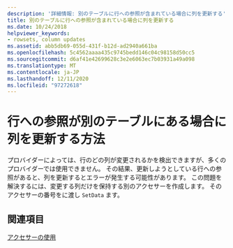 ```yaml
---
description: '詳細情報: 別のテーブルに行への参照が含まれている場合に列を更新する'
title: 別のテーブルに行への参照が含まれている場合に列を更新する
ms.date: 10/24/2018
helpviewer_keywords:
- rowsets, column updates
ms.assetid: abb5db69-055d-431f-b12d-ad2940a661ba
ms.openlocfilehash: 5c4562aaaa435c9745bedd146c04c98158d50cc5
ms.sourcegitcommit: d6af41e42699628c3e2e6063ec7b03931a49a098
ms.translationtype: MT
ms.contentlocale: ja-JP
ms.lasthandoff: 12/11/2020
ms.locfileid: "97272618"
---
```

# <a name="updating-a-column-when-another-table-contains-a-reference-to-the-row"></a>行への参照が別のテーブルにある場合に列を更新する方法

プロバイダーによっては、行のどの列が変更されるかを検出できますが、多くのプロバイダーでは使用できません。 その結果、更新しようとしている行への参照があると、列を更新するとエラーが発生する可能性があります。 この問題を解決するには、変更する列だけを保持する別のアクセサーを作成します。 そのアクセサーの番号をに渡し `SetData` ます。

## <a name="see-also"></a>関連項目

[アクセサーの使用](../../data/oledb/using-accessors.md)
